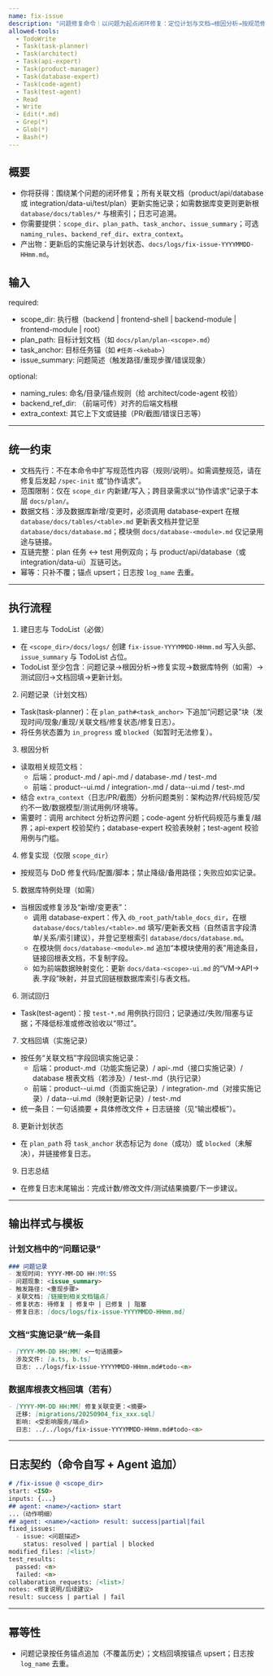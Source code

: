 ```yaml
---
name: fix-issue
description: "问题修复命令｜以问题为起点闭环修复：定位计划与文档→根因分析→按规范修复→（如涉及DB）更新根 database 表文档→测试回归→回填实施记录→更新计划状态。第一步必建日志与 TodoList"
allowed-tools:
  - TodoWrite
  - Task(task-planner)
  - Task(architect)
  - Task(api-expert)
  - Task(product-manager)
  - Task(database-expert)
  - Task(code-agent)
  - Task(test-agent)
  - Read
  - Write
  - Edit(*.md)
  - Grep(*)
  - Glob(*)
  - Bash(*)
---
```


## 概要

- 你将获得：围绕某个问题的闭环修复；所有关联文档（product/api/database 或 integration/data-ui/test/plan）更新实施记录；如需数据库变更则更新根 `database/docs/tables/*` 与根索引；日志可追溯。
- 你需要提供：`scope_dir`、`plan_path`、`task_anchor`、`issue_summary`；可选 `naming_rules`、`backend_ref_dir`、`extra_context`。
- 产出物：更新后的实施记录与计划状态、`docs/logs/fix-issue-YYYYMMDD-HHmm.md`。

## 输入

required:
- scope_dir: 执行根（backend | frontend-shell | backend-module | frontend-module | root）
- plan_path: 目标计划文档（如 `docs/plan/plan-<scope>.md`）
- task_anchor: 目标任务锚（如 `#任务-<kebab>`）
- issue_summary: 问题简述（触发路径/重现步骤/错误现象）

optional:
- naming_rules: 命名/目录/锚点规则（给 architect/code-agent 校验）
- backend_ref_dir: （前端可传）对齐的后端文档根
- extra_context: 其它上下文或链接（PR/截图/错误日志等）

---

## 统一约束

- 文档先行：不在本命令中扩写规范性内容（规则/说明）。如需调整规范，请在修复后发起 `/spec-init` 或“协作请求”。
- 范围限制：仅在 `scope_dir` 内新建/写入；跨目录需求以“协作请求”记录于本层 `docs/plan/`。
- 数据文档：涉及数据库新增/变更时，必须调用 database-expert 在根 `database/docs/tables/<table>.md` 更新表文档并登记至 `database/docs/database.md`；模块侧 `docs/database-<module>.md` 仅记录用途与链接。
- 互链完整：plan 任务 ↔ test 用例双向；与 product/api/database（或 integration/data-ui）互链可达。
- 幂等：只补不覆；锚点 upsert；日志按 `log_name` 去重。

---

## 执行流程

1) 建日志与 TodoList（必做）
- 在 `<scope_dir>/docs/logs/` 创建 `fix-issue-YYYYMMDD-HHmm.md` 写入头部、`issue_summary` 与 TodoList 占位。
- TodoList 至少包含：问题记录→根因分析→修复实现→数据库特例（如需）→测试回归→文档回填→更新计划。

2) 问题记录（计划文档）
- Task(task-planner)：在 `plan_path#<task_anchor>` 下追加“问题记录”块（发现时间/现象/重现/关联文档/修复状态/修复日志）。
- 将任务状态置为 `in_progress` 或 `blocked`（如暂时无法修复）。

3) 根因分析
- 读取相关规范文档：
  - 后端：product-<scope>.md / api-<scope>.md / database-<scope>.md / test-<scope>.md
  - 前端：product-<scope>-ui.md / integration-<scope>.md / data-<scope>-ui.md / test-<scope>.md
- 结合 `extra_context`（日志/PR/截图）分析问题类别：架构边界/代码规范/契约不一致/数据模型/测试用例/环境等。
- 需要时：调用 architect 分析边界问题；code-agent 分析代码规范与重复/越界；api-expert 校验契约；database-expert 校验表映射；test-agent 校验用例与门槛。

4) 修复实现（仅限 `scope_dir`）
- 按规范与 DoD 修复代码/配置/脚本；禁止降级/备用路径；失败应如实记录。

5) 数据库特例处理（如需）
- 当根因或修复涉及“新增/变更表”：
  - 调用 database-expert：传入 `db_root_path`/`table_docs_dir`，在根 `database/docs/tables/<table>.md` 填写/更新表文档（自然语言字段清单/关系/索引建议），并登记至根索引 `database/docs/database.md`。
  - 在模块侧 `docs/database-<module>.md` 追加“本模块使用的表”用途条目，链接回根表文档，不复制字段。
  - 如为前端数据映射变化：更新 `docs/data-<scope>-ui.md` 的“VM→API→表.字段”映射，并显式回链根数据库索引与表文档。

6) 测试回归
- Task(test-agent)：按 `test-*.md` 用例执行回归；记录通过/失败/阻塞与证据；不降低标准或修改验收以“带过”。

7) 文档回填（实施记录）
- 按任务“关联文档”字段回填实施记录：
  - 后端：product-<scope>.md（功能实施记录）/ api-<scope>.md（接口实施记录）/ database 根表文档（若涉及）/ test-<scope>.md（执行记录）
  - 前端：product-<scope>-ui.md（页面实施记录）/ integration-<scope>.md（对接实施记录）/ data-<scope>-ui.md（映射更新记录）/ test-<scope>.md
- 统一条目：一句话摘要 + 具体修改文件 + 日志链接（见“输出模板”）。

8) 更新计划状态
- 在 `plan_path` 将 `task_anchor` 状态标记为 `done`（成功）或 `blocked`（未解决），并链接修复日志。

9) 日志总结
- 在修复日志末尾输出：完成计数/修改文件/测试结果摘要/下一步建议。

---

## 输出样式与模板

### 计划文档中的“问题记录”
```md
### 问题记录
- 发现时间: YYYY-MM-DD HH:MM:SS
- 问题现象: <issue_summary>
- 触发路径: <重现步骤>
- 关联文档: [链接到相关文档锚点]
- 修复状态: 待修复 | 修复中 | 已修复 | 阻塞
- 修复日志: [docs/logs/fix-issue-YYYYMMDD-HHmm.md]
```

### 文档“实施记录”统一条目
```md
- [YYYY-MM-DD HH:MM] <一句话摘要>
  涉及文件: [a.ts, b.ts]
  日志: ../logs/fix-issue-YYYYMMDD-HHmm.md#todo-<n>
```

### 数据库根表文档回填（若有）
```md
- [YYYY-MM-DD HH:MM] 修复关联变更：<摘要>
  迁移: [migrations/20250904_fix_xxx.sql]
  影响: <受影响服务/端点>
  日志: ../../logs/fix-issue-YYYYMMDD-HHmm.md#todo-<n>
```

---

## 日志契约（命令自写 + Agent 追加）
```md
# /fix-issue @ <scope_dir>
start: <ISO>
inputs: {...}
## agent: <name>/<action> start
...（动作明细）
## agent: <name>/<action> result: success|partial|fail
fixed_issues:
  - issue: <问题描述>
    status: resolved | partial | blocked
modified_files: [<list>]
test_results:
  passed: <n>
  failed: <n>
collaboration_requests: [<list>]
notes: <修复说明/后续建议>
result: success | partial | fail
```

---

## 幂等性

- 问题记录按任务锚点追加（不覆盖历史）；文档回填按锚点 upsert；日志按 `log_name` 去重。

